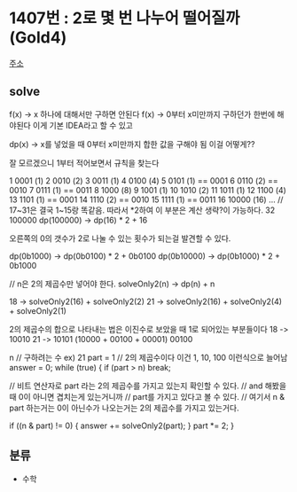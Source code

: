# 1407번 : 2로 몇 번 나누어 떨어질까 (Gold4)
[주소](https://www.acmicpc.net/problem/1407)

## solve
f(x) -> x 하나에 대해서만 구하면 안된다
f(x) -> 0부터 x미만까지 구하던가 한번에 해야된다
이게 기본 IDEA라고 할 수 있고

dp(x) -> x를 넣었을 때 0부터 x미만까지 합한 값을 구해야 됨
이걸 어떻게??

잘 모르겠으니 1부터 적어보면서 규칙을 찾는다

1  0001 (1)
2  0010 (2)
3  0011 (1)
4  0100 (4)
5  0101 (1) == 0001
6  0110 (2) == 0010
7  0111 (1) == 0011
8  1000 (8)
9  1001 (1)
10 1010 (2)
11 1011 (1)
12 1100 (4)
13 1101 (1) == 0001
14 1110 (2) == 0010
15 1111 (1) == 0011
16 10000 (16)
... // 17~31은 결국 1~15랑 똑같음. 따라서 *2하여 이 부분은 계산 생략?이 가능하다.
32 100000 dp(100000) -> dp(16) * 2 + 16

오른쪽의 0의 갯수가 2로 나눌 수 있는 횟수가 되는걸 발견할 수 있다.

dp(0b1000) -> dp(0b0100) * 2 + 0b0100
dp(0b10000) -> dp(0b1000) * 2 + 0b1000

// n은 2의 제곱수만 넣어야 한다.
solveOnly2(n) -> dp(n) + n

18 -> solveOnly2(16) + solveOnly2(2)
21 -> solveOnly2(16) + solveOnly2(4) + solveOnly2(1)

2의 제곱수의 합으로 나타내는 법은 이진수로 보았을 때 1로 되어있는 부분들이다
18 -> 10010
21 -> 10101 (10000 + 00100 + 00001)
      00100

n // 구하려는 수 ex) 21
part = 1 // 2의 제곱수이다 이건 1, 10, 100 이런식으로 늘어남
answer = 0;
while (true) {
  if (part > n) break;

  // 비트 연산자로 part 라는 2의 제곱수를 가지고 있는지 확인할 수 있다.
  // and 해봤을 때 0이 아니면 겹치는게 있는거니까
  // part를 가지고 있다고 볼 수 있다.
  // 여기서 n & part 하는거는 0이 아닌수가 나오는거는 2의 제곱수를 가지고 있는거다.

  if ((n & part) != 0) {
    answer += solveOnly2(part);
  }
  part *= 2;
}

## 분류

- 수학
